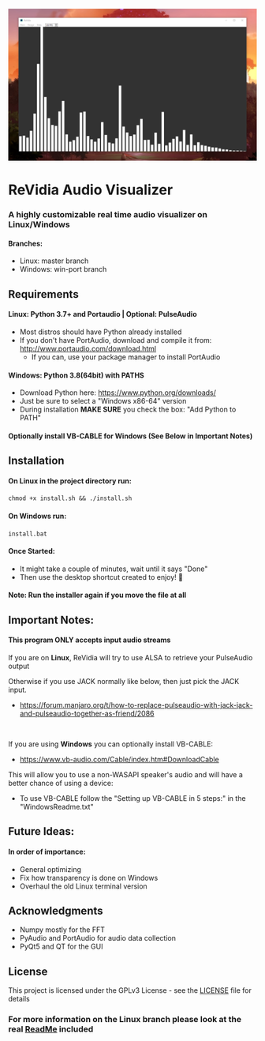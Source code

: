 ![Preview](Preview.png)
# ReVidia Audio Visualizer
### A highly customizable real time audio visualizer on Linux/Windows
#### Branches:
- Linux: master branch
- Windows: win-port branch 
## Requirements
#### Linux: Python 3.7+ and Portaudio | Optional: PulseAudio

- Most distros should have Python already installed
- If you don't have PortAudio, download and compile it from:
http://www.portaudio.com/download.html
  - If you can, use your package manager to install PortAudio

#### Windows: Python 3.8(64bit) with PATHS
- Download Python here: https://www.python.org/downloads/
- Just be sure to select a "Windows x86-64" version
- During installation **MAKE SURE** you check the box: "Add Python to PATH"

#### Optionally install VB-CABLE for Windows (See Below in Important Notes)

## Installation
#### On Linux in the project directory run:
```
chmod +x install.sh && ./install.sh
```
#### On Windows run:
```
install.bat
```
#### Once Started:
- It might take a couple of minutes, wait until it says "Done"
- Then use the desktop shortcut created to enjoy! 🎉
#### Note: Run the installer again if you move the file at all

## Important Notes:
#### This program ONLY accepts input audio streams

If you are on **Linux**, ReVidia will try to use ALSA to retrieve your PulseAudio output

Otherwise if you use JACK normally like below, then just pick the JACK input.
- https://forum.manjaro.org/t/how-to-replace-pulseaudio-with-jack-jack-and-pulseaudio-together-as-friend/2086

&nbsp;

If you are using **Windows** you can optionally install VB-CABLE:
- https://www.vb-audio.com/Cable/index.htm#DownloadCable  

This will allow you to use a non-WASAPI speaker's audio and will have a better chance of using a device:
- To use VB-CABLE follow the "Setting up VB-CABLE in 5 steps:" in the "WindowsReadme.txt"
  
## Future Ideas:
#### In order of importance:
- General optimizing
- Fix how transparency is done on Windows
- Overhaul the old Linux terminal version

## Acknowledgments
- Numpy mostly for the FFT
- PyAudio and PortAudio for audio data collection
- PyQt5 and QT for the GUI

 ## License
This project is licensed under the GPLv3 License - see the [LICENSE](/LICENSE) file for details

### For more information on the Linux branch please look at the real [ReadMe](/LinuxReadMe) included

